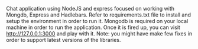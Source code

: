 Chat application using NodeJS and express focused on working with Mongdb, Express and Hadlebars. 
Refer to requirements.txt file to install and setup the environment in order to run it. 
Mongodb is required on your local machine in order to run the application. 
Once it is fired up, you can visit http://127.0.0.1:3000 and play with it.
Note: you might have make few fixes in order to support latest versions of the libraries.
